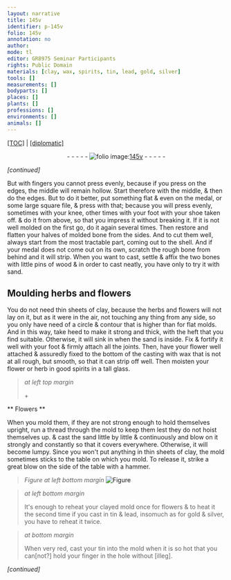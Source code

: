 ```yaml
---
layout: narrative
title: 145v
identifier: p-145v
folio: 145v
annotation: no
author:
mode: tl
editor: GR8975 Seminar Participants
rights: Public Domain
materials: [clay, wax, spirits, tin, lead, gold, silver]
tools: []
measurements: []
bodyparts: []
places: []
plants: []
professions: []
environments: []
animals: []
---
```


<p><a href="{{ site.baseurl }}/translation/">[TOC]</a> | <a href="{{ site.baseurl }}/_texts/p-145v_tc.md/">[diplomatic]</a></p><div class="folio" align="center">- - - - - <a href="http://gallica.bnf.fr/ark:/12148/btv1b10500001g/f296.image" target="_blank"><img src="https://cu-mkp.github.io/2017-workshop-edition/assets/photo-icon.png" alt="folio image: " style="display:inline-block; margin-bottom:-3px;"/>145v</a> - - - - - </div>  
 
*[continued]*
  
But with fingers you cannot press evenly, because if you press on the edges, the middle will remain hollow. Start therefore with the middle, & then do the edges. But to do it better, put something flat & even on the medal, or some large square file, & press with that; because you will press evenly, sometimes with your knee, other times with your foot with your shoe taken off. & do it from above, so that you impress it without breaking it. If it is not well molded on the first go, do it again several times. Then restore and flatten your halves of molded bone from the sides. And to cut them well, always start from the most tractable part, coming out to the shell. And if your medal does not come out on its own, scratch the rough bone from behind and it will strip. When you want to cast, settle & affix the two bones with little pins of wood & in order to cast neatly, you have only to try it with sand.
 
 
  

## Moulding herbs and flowers

 
You do not need thin sheets of <span class="m">clay</span>, because the herbs and flowers will not lay on it, but as it were in the air, not touching any thing from any side, so you only have need of a circle & contour that is higher than for flat molds. And in this way, take heed to make it strong and thick, with the heft that you find suitable. Otherwise, it will sink in when the sand is inside. Fix & fortify it well with your foot & firmly attach all the joints. Then, have your flower well attached & assuredly fixed to the bottom of the casting with <span class="m">wax</span> that is not at all rough, but smooth, so that it can strip off well. Then moisten your flower or herb in good <span class="m">spirits</span> in a tall glass.
 
 
> *at left top margin*
> 
> 
>    \+ 

** Flowers **

 
 When you mold them, if they are not strong enough to hold themselves upright, run a thread through the mold to keep them lest they do not hoist themselves up. & cast the sand little by little & continuously and blow on it strongly and constantly so that it covers everywhere. Otherwise, it will become lumpy. Since you won't put anything in thin sheets of <span class="m">clay</span>, the mold sometimes sticks to the table on which you mold. To release it, strike a great blow on the side of the table with a hammer.
 
> *Figure*
> *at left bottom margin*
> <a href="https://drive.google.com/open?id=0B9-oNrvWdlO5b1FOQ1Z5b1J3TWc" target="_blank"><img src="https://cu-mkp.github.io/GR8975-edition/assets/photo-icon.png" alt="Figure" style="display:inline-block; margin-bottom:-3px;"/></a>
 
> *at left bottom margin*
> 
> 
>  It's enough to reheat your clayed mold once for flowers & to heat it the second time if you cast in <span class="m">tin</span> & <span class="m">lead</span>, insomuch as for <span class="m">gold</span> & <span class="m">silver</span>, you have to reheat it twice.
 
> *at bottom margin*
> 
> 
>  When very red, cast your tin into the mold when it is so hot that you can[not?] hold your finger in the hole without [illeg].
 
*[continued]*
 
